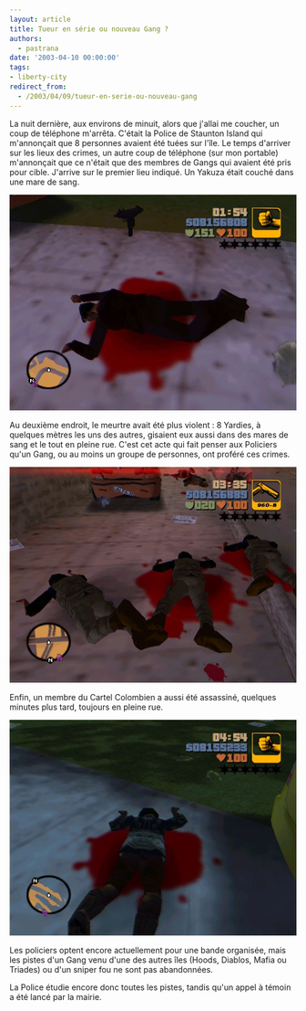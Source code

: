 ```yaml
---
layout: article
title: Tueur en série ou nouveau Gang ?
authors:
  - pastrana
date: '2003-04-10 00:00:00'
tags:
- liberty-city
redirect_from:
  - /2003/04/09/tueur-en-serie-ou-nouveau-gang
---
```


La nuit dernière, aux environs de minuit, alors que j'allai me coucher, un coup de téléphone m'arrêta. C'était la Police de Staunton Island qui m'annonçait que 8 personnes avaient été tuées sur l'île. Le temps d'arriver sur les lieux des crimes, un autre coup de téléphone (sur mon portable) m'annonçait que ce n'était que des membres de Gangs qui avaient été pris pour cible. J'arrive sur le premier lieu indiqué. Un Yakuza était couché dans une mare de sang.

![](/content/images/v1/user30/yakusa2.jpg)

Au deuxième endroit, le meurtre avait été plus violent : 8 Yardies, à quelques mètres les uns des autres, gisaient eux aussi dans des mares de sang et le tout en pleine rue. C'est cet acte qui fait penser aux Policiers qu'un Gang, ou au moins un groupe de personnes, ont proféré ces crimes.

![](/content/images/v1/user30/yardie2.jpg)

Enfin, un membre du Cartel Colombien a aussi été assassiné, quelques minutes plus tard, toujours en pleine rue.

![](/content/images/v1/user30/cartel2.jpg)

Les policiers optent encore actuellement pour une bande organisée, mais les pistes d'un Gang venu d'une des autres îles (Hoods, Diablos, Mafia ou Triades) ou d'un sniper fou ne sont pas abandonnées.

La Police étudie encore donc toutes les pistes, tandis qu'un appel à témoin a été lancé par la mairie.